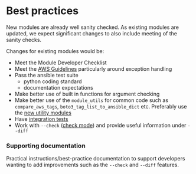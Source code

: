 # Best practices

New modules are already well sanity checked. As
existing modules are updated, we expect significant
changes to also include meeting of the sanity checks.

Changes for existing modules would be:
* Meet the Module Developer Checklist
* Meet the [AWS Guidelines](https://github.com/ansible/ansible/blob/devel/docs/docsite/rst/dev_guide/platforms/aws_guidelines.rst)
  particularly around exception handling
* Pass the ansible test suite
   - python coding standard
   - documentation expectations
* Make better use of built in functions for
  argument checking
* Make better use of the `module_utils` for common  code such as `compare_aws_tags`,
  `boto3_tag_list_to_ansible_dict` etc.  Preferably use the [new utility modules](utility-modules.md)
* Have [integration tests](integration.md)
* Work with `--check` ([check mode](http://docs.ansible.com/ansible/latest/playbooks_checkmode.html#check-mode-dry-run)) and provide useful information under `--diff`


### Supporting documentation

Practical instructions/best-practice documentation to support developers wanting to add improvements such as the `--check` and `--diff` features.
